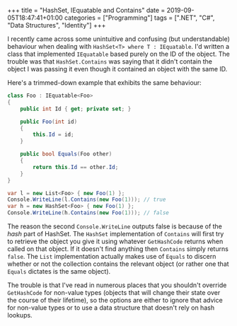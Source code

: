 +++
title = "HashSet, IEquatable and Contains"
date = 2019-09-05T18:47:41+01:00
categories = ["Programming"]
tags = [".NET", "C#", "Data Structures", "Identity"]
+++

I recently came across some unintuitive and confusing (but understandable)
behaviour when dealing with `HashSet<T> where T : IEquatable`. I'd written a
class that implemented `IEquatable` based purely on the ID of the object. The
trouble was that `HashSet.Contains` was saying that it didn't contain the object
I was passing it even though it contained an object with the same ID.

Here's a trimmed-down example that exhibits the same behaviour:

```cs
class Foo : IEquatable<Foo>
{
    public int Id { get; private set; }

    public Foo(int id)
    {
        this.Id = id;
    }

    public bool Equals(Foo other)
    {
        return this.Id == other.Id;
    }
}

var l = new List<Foo> { new Foo(1) };
Console.WriteLine(l.Contains(new Foo(1))); // true
var h = new HashSet<Foo> { new Foo(1) };
Console.WriteLine(h.Contains(new Foo(1))); // false
```

The reason the second `Console.WriteLine` outputs false is because of the _hash_
part of HashSet. The `HashSet` implementation of `Contains` will first try to
retrieve the object you give it using whatever `GetHashCode` returns when called
on that object. If it doesn't find anything then `Contains` simply returns
`false`. The `List` implementation actually makes use of `Equals` to discern
whether or not the collection contains the relevant object (or rather one that
`Equals` dictates is the same object).

The trouble is that I've read in numerous places that you shouldn't override
`GetHashCode` for non-value types (objects that will change their state over
the course of their lifetime), so the options are either to ignore that advice
for non-value types or to use a data structure that doesn't rely on hash
lookups.
